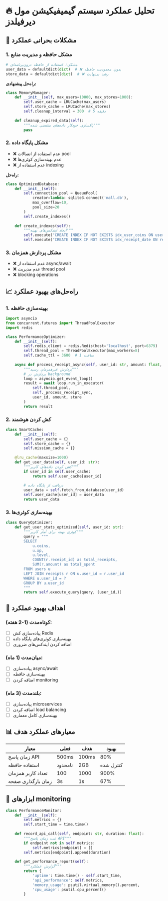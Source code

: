 # 🔥 تحلیل عملکرد سیستم گیمیفیکیشن مول دیرفیلدز

## 🚨 مشکلات بحرانی عملکرد

### 1. **مشکل حافظه و مدیریت منابع**
```python
# مشکل: استفاده از حافظه درون‌برنامه‌ای
user_data = defaultdict(dict)  # ❌ بدون محدودیت حافظه
store_data = defaultdict(dict)  # ❌ رشد بی‌نهایت
```

**راه‌حل پیشنهادی:**
```python
class MemoryManager:
    def __init__(self, max_users=10000, max_stores=1000):
        self.user_cache = LRUCache(max_users)
        self.store_cache = LRUCache(max_stores)
        self.cleanup_interval = 300  # 5 دقیقه
    
    def cleanup_expired_data(self):
        """پاکسازی خودکار داده‌های منقضی شده"""
        pass
```

### 2. **مشکل پایگاه داده**
- ❌ عدم استفاده از اتصالات pool
- ❌ عدم بهینه‌سازی کوئری‌ها
- ❌ عدم استفاده از indexing

**راه‌حل:**
```python
class OptimizedDatabase:
    def __init__(self):
        self.connection_pool = QueuePool(
            creator=lambda: sqlite3.connect('mall.db'),
            max_overflow=10,
            pool_size=20
        )
        self.create_indexes()
    
    def create_indexes(self):
        """ایجاد ایندکس‌های بهینه"""
        self.execute("CREATE INDEX IF NOT EXISTS idx_user_coins ON users(coins)")
        self.execute("CREATE INDEX IF NOT EXISTS idx_receipt_date ON receipts(created_at)")
```

### 3. **مشکل پردازش همزمان**
- ❌ عدم استفاده از async/await
- ❌ عدم مدیریت thread pool
- ❌ blocking operations

## 📈 راه‌حل‌های بهبود عملکرد

### 1. **بهینه‌سازی حافظه**
```python
import asyncio
from concurrent.futures import ThreadPoolExecutor
import redis

class PerformanceOptimizer:
    def __init__(self):
        self.redis_client = redis.Redis(host='localhost', port=6379)
        self.thread_pool = ThreadPoolExecutor(max_workers=8)
        self.cache_ttl = 3600  # 1 ساعت
    
    async def process_receipt_async(self, user_id: str, amount: float, store: str):
        """پردازش غیرهمزمان رسید"""
        # پردازش در background
        loop = asyncio.get_event_loop()
        result = await loop.run_in_executor(
            self.thread_pool, 
            self._process_receipt_sync, 
            user_id, amount, store
        )
        return result
```

### 2. **کش کردن هوشمند**
```python
class SmartCache:
    def __init__(self):
        self.user_cache = {}
        self.store_cache = {}
        self.mission_cache = {}
    
    @lru_cache(maxsize=1000)
    def get_user_data(self, user_id: str):
        """کش کردن داده‌های کاربر"""
        if user_id in self.user_cache:
            return self.user_cache[user_id]
        
        # دریافت از پایگاه داده
        user_data = self.fetch_from_database(user_id)
        self.user_cache[user_id] = user_data
        return user_data
```

### 3. **بهینه‌سازی کوئری‌ها**
```python
class QueryOptimizer:
    def get_user_stats_optimized(self, user_id: str):
        """کوئری بهینه برای آمار کاربر"""
        query = """
        SELECT 
            u.coins,
            u.xp,
            u.level,
            COUNT(r.receipt_id) as total_receipts,
            SUM(r.amount) as total_spent
        FROM users u
        LEFT JOIN receipts r ON u.user_id = r.user_id
        WHERE u.user_id = ?
        GROUP BY u.user_id
        """
        return self.execute_query(query, (user_id,))
```

## 🎯 اهداف بهبود عملکرد

### کوتاه‌مدت (1-2 هفته):
- [ ] پیاده‌سازی کش Redis
- [ ] بهینه‌سازی کوئری‌های پایگاه داده
- [ ] اضافه کردن ایندکس‌های ضروری

### میان‌مدت (1 ماه):
- [ ] پیاده‌سازی async/await
- [ ] بهینه‌سازی حافظه
- [ ] اضافه کردن monitoring

### بلندمدت (3 ماه):
- [ ] پیاده‌سازی microservices
- [ ] اضافه کردن load balancing
- [ ] بهینه‌سازی کامل معماری

## 📊 معیارهای عملکرد هدف

| معیار | فعلی | هدف | بهبود |
|-------|------|-----|-------|
| زمان پاسخ API | 500ms | 100ms | 80% |
| استفاده حافظه | نامحدود | 2GB | کنترل شده |
| تعداد کاربر همزمان | 100 | 1000 | 900% |
| زمان بارگذاری صفحه | 3s | 1s | 67% |

## 🔧 ابزارهای monitoring

```python
class PerformanceMonitor:
    def __init__(self):
        self.metrics = {}
        self.start_time = time.time()
    
    def record_api_call(self, endpoint: str, duration: float):
        """ثبت زمان پاسخ API"""
        if endpoint not in self.metrics:
            self.metrics[endpoint] = []
        self.metrics[endpoint].append(duration)
    
    def get_performance_report(self):
        """گزارش عملکرد"""
        return {
            'uptime': time.time() - self.start_time,
            'api_performance': self.metrics,
            'memory_usage': psutil.virtual_memory().percent,
            'cpu_usage': psutil.cpu_percent()
        }
``` 